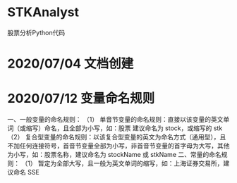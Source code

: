 # STKAnalyst
股票分析Python代码

# 2020/07/04  文档创建 

# 2020/07/12  变量命名规则
一、一般变量的命名规则：
  （1） 单音节变量的命名规则：直接以该变量的英文单词（或缩写）命名，且全部为小写，如：股票 建议命名为 stock，或缩写的 stk
  （2） 复合型变量的命名规则：以该复合型变量的英文为命名方式（通用型），且不加任何连接符号，首音节变量全部为小写，非首音节变量的首字母为大写，其他为小写，如：股票名称，建议命名为 stockName 或 stkName
二、常量的命名规则：
  （1） 暂定为全部大写，且一般为英文单词的缩写，如：上海证券交易所，建议命名 SSE
